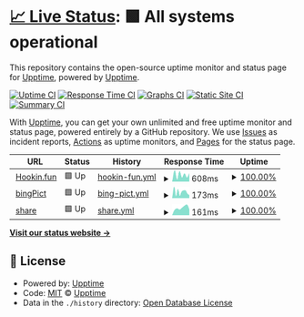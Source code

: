 # [📈 Live Status](https://luckyhookin.github.io/hookin_fun_upptime/): <!--live status--> **🟩 All systems operational**

This repository contains the open-source uptime monitor and status page for [Upptime](https://upptime.js.org), powered by [Upptime](https://github.com/upptime/upptime).

[![Uptime CI](https://github.com/koj-co/upptime/workflows/Uptime%20CI/badge.svg)](https://github.com/koj-co/upptime/actions?query=workflow%3A%22Uptime+CI%22)
[![Response Time CI](https://github.com/koj-co/upptime/workflows/Response%20Time%20CI/badge.svg)](https://github.com/koj-co/upptime/actions?query=workflow%3A%22Response+Time+CI%22)
[![Graphs CI](https://github.com/koj-co/upptime/workflows/Graphs%20CI/badge.svg)](https://github.com/koj-co/upptime/actions?query=workflow%3A%22Graphs+CI%22)
[![Static Site CI](https://github.com/koj-co/upptime/workflows/Static%20Site%20CI/badge.svg)](https://github.com/koj-co/upptime/actions?query=workflow%3A%22Static+Site+CI%22)
[![Summary CI](https://github.com/koj-co/upptime/workflows/Summary%20CI/badge.svg)](https://github.com/koj-co/upptime/actions?query=workflow%3A%22Summary+CI%22)

With [Upptime](https://upptime.js.org), you can get your own unlimited and free uptime monitor and status page, powered entirely by a GitHub repository. We use [Issues](https://github.com/upptime/upptime/issues) as incident reports, [Actions](https://github.com/LuckyHookin/hookin_fun_upptime/actions) as uptime monitors, and [Pages](https://upptime.github.io/upptime) for the status page.

<!--start: status pages-->
<!-- This summary is generated by Upptime (https://github.com/upptime/upptime) -->
<!-- Do not edit this manually, your changes will be overwritten -->
<!-- prettier-ignore -->
| URL | Status | History | Response Time | Uptime |
| --- | ------ | ------- | ------------- | ------ |
| <img alt="" src="https://icons.duckduckgo.com/ip3/hookin.fun.ico" height="13"> [Hookin.fun](https://hookin.fun) | 🟩 Up | [hookin-fun.yml](https://github.com/LuckyHookin/hookin_fun_upptime/commits/HEAD/history/hookin-fun.yml) | <details><summary><img alt="Response time graph" src="./graphs/hookin-fun/response-time-week.png" height="20"> 608ms</summary><br><a href="https://LuckyHookin.github.io/hookin_fun_upptime/history/hookin-fun"><img alt="Response time 670" src="https://img.shields.io/endpoint?url=https%3A%2F%2Fraw.githubusercontent.com%2FLuckyHookin%2Fhookin_fun_upptime%2FHEAD%2Fapi%2Fhookin-fun%2Fresponse-time.json"></a><br><a href="https://LuckyHookin.github.io/hookin_fun_upptime/history/hookin-fun"><img alt="24-hour response time 438" src="https://img.shields.io/endpoint?url=https%3A%2F%2Fraw.githubusercontent.com%2FLuckyHookin%2Fhookin_fun_upptime%2FHEAD%2Fapi%2Fhookin-fun%2Fresponse-time-day.json"></a><br><a href="https://LuckyHookin.github.io/hookin_fun_upptime/history/hookin-fun"><img alt="7-day response time 608" src="https://img.shields.io/endpoint?url=https%3A%2F%2Fraw.githubusercontent.com%2FLuckyHookin%2Fhookin_fun_upptime%2FHEAD%2Fapi%2Fhookin-fun%2Fresponse-time-week.json"></a><br><a href="https://LuckyHookin.github.io/hookin_fun_upptime/history/hookin-fun"><img alt="30-day response time 931" src="https://img.shields.io/endpoint?url=https%3A%2F%2Fraw.githubusercontent.com%2FLuckyHookin%2Fhookin_fun_upptime%2FHEAD%2Fapi%2Fhookin-fun%2Fresponse-time-month.json"></a><br><a href="https://LuckyHookin.github.io/hookin_fun_upptime/history/hookin-fun"><img alt="1-year response time 629" src="https://img.shields.io/endpoint?url=https%3A%2F%2Fraw.githubusercontent.com%2FLuckyHookin%2Fhookin_fun_upptime%2FHEAD%2Fapi%2Fhookin-fun%2Fresponse-time-year.json"></a></details> | <details><summary><a href="https://LuckyHookin.github.io/hookin_fun_upptime/history/hookin-fun">100.00%</a></summary><a href="https://LuckyHookin.github.io/hookin_fun_upptime/history/hookin-fun"><img alt="All-time uptime 97.83%" src="https://img.shields.io/endpoint?url=https%3A%2F%2Fraw.githubusercontent.com%2FLuckyHookin%2Fhookin_fun_upptime%2FHEAD%2Fapi%2Fhookin-fun%2Fuptime.json"></a><br><a href="https://LuckyHookin.github.io/hookin_fun_upptime/history/hookin-fun"><img alt="24-hour uptime 100.00%" src="https://img.shields.io/endpoint?url=https%3A%2F%2Fraw.githubusercontent.com%2FLuckyHookin%2Fhookin_fun_upptime%2FHEAD%2Fapi%2Fhookin-fun%2Fuptime-day.json"></a><br><a href="https://LuckyHookin.github.io/hookin_fun_upptime/history/hookin-fun"><img alt="7-day uptime 100.00%" src="https://img.shields.io/endpoint?url=https%3A%2F%2Fraw.githubusercontent.com%2FLuckyHookin%2Fhookin_fun_upptime%2FHEAD%2Fapi%2Fhookin-fun%2Fuptime-week.json"></a><br><a href="https://LuckyHookin.github.io/hookin_fun_upptime/history/hookin-fun"><img alt="30-day uptime 100.00%" src="https://img.shields.io/endpoint?url=https%3A%2F%2Fraw.githubusercontent.com%2FLuckyHookin%2Fhookin_fun_upptime%2FHEAD%2Fapi%2Fhookin-fun%2Fuptime-month.json"></a><br><a href="https://LuckyHookin.github.io/hookin_fun_upptime/history/hookin-fun"><img alt="1-year uptime 99.97%" src="https://img.shields.io/endpoint?url=https%3A%2F%2Fraw.githubusercontent.com%2FLuckyHookin%2Fhookin_fun_upptime%2FHEAD%2Fapi%2Fhookin-fun%2Fuptime-year.json"></a></details>
| <img alt="" src="https://icons.duckduckgo.com/ip3/bing.hookin.fun.ico" height="13"> [bingPict](https://bing.hookin.fun) | 🟩 Up | [bing-pict.yml](https://github.com/LuckyHookin/hookin_fun_upptime/commits/HEAD/history/bing-pict.yml) | <details><summary><img alt="Response time graph" src="./graphs/bing-pict/response-time-week.png" height="20"> 173ms</summary><br><a href="https://LuckyHookin.github.io/hookin_fun_upptime/history/bing-pict"><img alt="Response time 178" src="https://img.shields.io/endpoint?url=https%3A%2F%2Fraw.githubusercontent.com%2FLuckyHookin%2Fhookin_fun_upptime%2FHEAD%2Fapi%2Fbing-pict%2Fresponse-time.json"></a><br><a href="https://LuckyHookin.github.io/hookin_fun_upptime/history/bing-pict"><img alt="24-hour response time 108" src="https://img.shields.io/endpoint?url=https%3A%2F%2Fraw.githubusercontent.com%2FLuckyHookin%2Fhookin_fun_upptime%2FHEAD%2Fapi%2Fbing-pict%2Fresponse-time-day.json"></a><br><a href="https://LuckyHookin.github.io/hookin_fun_upptime/history/bing-pict"><img alt="7-day response time 173" src="https://img.shields.io/endpoint?url=https%3A%2F%2Fraw.githubusercontent.com%2FLuckyHookin%2Fhookin_fun_upptime%2FHEAD%2Fapi%2Fbing-pict%2Fresponse-time-week.json"></a><br><a href="https://LuckyHookin.github.io/hookin_fun_upptime/history/bing-pict"><img alt="30-day response time 188" src="https://img.shields.io/endpoint?url=https%3A%2F%2Fraw.githubusercontent.com%2FLuckyHookin%2Fhookin_fun_upptime%2FHEAD%2Fapi%2Fbing-pict%2Fresponse-time-month.json"></a><br><a href="https://LuckyHookin.github.io/hookin_fun_upptime/history/bing-pict"><img alt="1-year response time 178" src="https://img.shields.io/endpoint?url=https%3A%2F%2Fraw.githubusercontent.com%2FLuckyHookin%2Fhookin_fun_upptime%2FHEAD%2Fapi%2Fbing-pict%2Fresponse-time-year.json"></a></details> | <details><summary><a href="https://LuckyHookin.github.io/hookin_fun_upptime/history/bing-pict">100.00%</a></summary><a href="https://LuckyHookin.github.io/hookin_fun_upptime/history/bing-pict"><img alt="All-time uptime 99.63%" src="https://img.shields.io/endpoint?url=https%3A%2F%2Fraw.githubusercontent.com%2FLuckyHookin%2Fhookin_fun_upptime%2FHEAD%2Fapi%2Fbing-pict%2Fuptime.json"></a><br><a href="https://LuckyHookin.github.io/hookin_fun_upptime/history/bing-pict"><img alt="24-hour uptime 100.00%" src="https://img.shields.io/endpoint?url=https%3A%2F%2Fraw.githubusercontent.com%2FLuckyHookin%2Fhookin_fun_upptime%2FHEAD%2Fapi%2Fbing-pict%2Fuptime-day.json"></a><br><a href="https://LuckyHookin.github.io/hookin_fun_upptime/history/bing-pict"><img alt="7-day uptime 100.00%" src="https://img.shields.io/endpoint?url=https%3A%2F%2Fraw.githubusercontent.com%2FLuckyHookin%2Fhookin_fun_upptime%2FHEAD%2Fapi%2Fbing-pict%2Fuptime-week.json"></a><br><a href="https://LuckyHookin.github.io/hookin_fun_upptime/history/bing-pict"><img alt="30-day uptime 100.00%" src="https://img.shields.io/endpoint?url=https%3A%2F%2Fraw.githubusercontent.com%2FLuckyHookin%2Fhookin_fun_upptime%2FHEAD%2Fapi%2Fbing-pict%2Fuptime-month.json"></a><br><a href="https://LuckyHookin.github.io/hookin_fun_upptime/history/bing-pict"><img alt="1-year uptime 100.00%" src="https://img.shields.io/endpoint?url=https%3A%2F%2Fraw.githubusercontent.com%2FLuckyHookin%2Fhookin_fun_upptime%2FHEAD%2Fapi%2Fbing-pict%2Fuptime-year.json"></a></details>
| <img alt="" src="https://icons.duckduckgo.com/ip3/share.hookin.fun.ico" height="13"> [share](https://share.hookin.fun) | 🟩 Up | [share.yml](https://github.com/LuckyHookin/hookin_fun_upptime/commits/HEAD/history/share.yml) | <details><summary><img alt="Response time graph" src="./graphs/share/response-time-week.png" height="20"> 161ms</summary><br><a href="https://LuckyHookin.github.io/hookin_fun_upptime/history/share"><img alt="Response time 189" src="https://img.shields.io/endpoint?url=https%3A%2F%2Fraw.githubusercontent.com%2FLuckyHookin%2Fhookin_fun_upptime%2FHEAD%2Fapi%2Fshare%2Fresponse-time.json"></a><br><a href="https://LuckyHookin.github.io/hookin_fun_upptime/history/share"><img alt="24-hour response time 133" src="https://img.shields.io/endpoint?url=https%3A%2F%2Fraw.githubusercontent.com%2FLuckyHookin%2Fhookin_fun_upptime%2FHEAD%2Fapi%2Fshare%2Fresponse-time-day.json"></a><br><a href="https://LuckyHookin.github.io/hookin_fun_upptime/history/share"><img alt="7-day response time 161" src="https://img.shields.io/endpoint?url=https%3A%2F%2Fraw.githubusercontent.com%2FLuckyHookin%2Fhookin_fun_upptime%2FHEAD%2Fapi%2Fshare%2Fresponse-time-week.json"></a><br><a href="https://LuckyHookin.github.io/hookin_fun_upptime/history/share"><img alt="30-day response time 243" src="https://img.shields.io/endpoint?url=https%3A%2F%2Fraw.githubusercontent.com%2FLuckyHookin%2Fhookin_fun_upptime%2FHEAD%2Fapi%2Fshare%2Fresponse-time-month.json"></a><br><a href="https://LuckyHookin.github.io/hookin_fun_upptime/history/share"><img alt="1-year response time 193" src="https://img.shields.io/endpoint?url=https%3A%2F%2Fraw.githubusercontent.com%2FLuckyHookin%2Fhookin_fun_upptime%2FHEAD%2Fapi%2Fshare%2Fresponse-time-year.json"></a></details> | <details><summary><a href="https://LuckyHookin.github.io/hookin_fun_upptime/history/share">100.00%</a></summary><a href="https://LuckyHookin.github.io/hookin_fun_upptime/history/share"><img alt="All-time uptime 99.99%" src="https://img.shields.io/endpoint?url=https%3A%2F%2Fraw.githubusercontent.com%2FLuckyHookin%2Fhookin_fun_upptime%2FHEAD%2Fapi%2Fshare%2Fuptime.json"></a><br><a href="https://LuckyHookin.github.io/hookin_fun_upptime/history/share"><img alt="24-hour uptime 100.00%" src="https://img.shields.io/endpoint?url=https%3A%2F%2Fraw.githubusercontent.com%2FLuckyHookin%2Fhookin_fun_upptime%2FHEAD%2Fapi%2Fshare%2Fuptime-day.json"></a><br><a href="https://LuckyHookin.github.io/hookin_fun_upptime/history/share"><img alt="7-day uptime 100.00%" src="https://img.shields.io/endpoint?url=https%3A%2F%2Fraw.githubusercontent.com%2FLuckyHookin%2Fhookin_fun_upptime%2FHEAD%2Fapi%2Fshare%2Fuptime-week.json"></a><br><a href="https://LuckyHookin.github.io/hookin_fun_upptime/history/share"><img alt="30-day uptime 100.00%" src="https://img.shields.io/endpoint?url=https%3A%2F%2Fraw.githubusercontent.com%2FLuckyHookin%2Fhookin_fun_upptime%2FHEAD%2Fapi%2Fshare%2Fuptime-month.json"></a><br><a href="https://LuckyHookin.github.io/hookin_fun_upptime/history/share"><img alt="1-year uptime 100.00%" src="https://img.shields.io/endpoint?url=https%3A%2F%2Fraw.githubusercontent.com%2FLuckyHookin%2Fhookin_fun_upptime%2FHEAD%2Fapi%2Fshare%2Fuptime-year.json"></a></details>

<!--end: status pages-->

[**Visit our status website →**](https://upptime.github.io/upptime)

## 📄 License

- Powered by: [Upptime](https://github.com/upptime/upptime)
- Code: [MIT](./LICENSE) © [Upptime](https://upptime.js.org)
- Data in the `./history` directory: [Open Database License](https://opendatacommons.org/licenses/odbl/1-0/)
